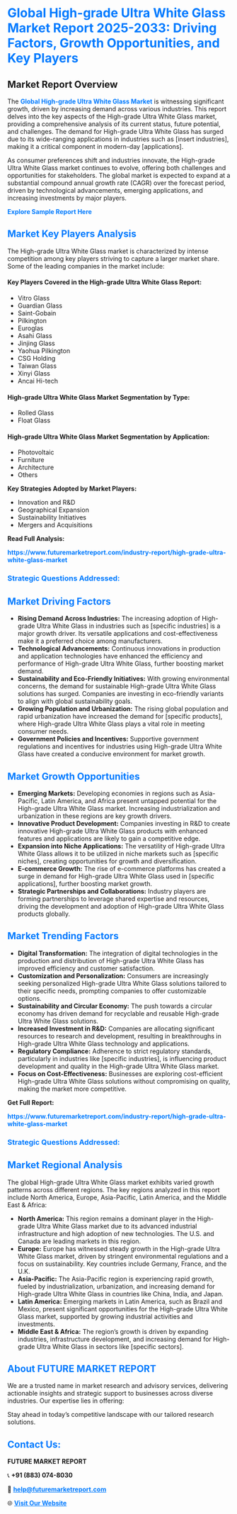 <h1 style="color: #007BFF;">Global High-grade Ultra White Glass Market Report 2025-2033: Driving Factors, Growth Opportunities, and Key Players</h1>

<section id="overview">
<h2>Market Report Overview</h2>
<p>The <a href="https://www.futuremarketreport.com/industry-report/high-grade-ultra-white-glass-market" style="color: #007BFF; text-decoration: none;"><strong>Global High-grade Ultra White Glass Market</strong></a> is witnessing significant growth, driven by increasing demand across various industries. This report delves into the key aspects of the High-grade Ultra White Glass market, providing a comprehensive analysis of its current status, future potential, and challenges. The demand for High-grade Ultra White Glass has surged due to its wide-ranging applications in industries such as [insert industries], making it a critical component in modern-day [applications].</p>
<p>As consumer preferences shift and industries innovate, the High-grade Ultra White Glass market continues to evolve, offering both challenges and opportunities for stakeholders. The global market is expected to expand at a substantial compound annual growth rate (CAGR) over the forecast period, driven by technological advancements, emerging applications, and increasing investments by major players.</p>
</section>

<section id="overview">
<p><a href="https://www.futuremarketreport.com/request-sample/reportId=41873" style="color: #007BFF; text-decoration: none;"><strong>Explore Sample Report Here</strong></a></p>
</section>

<section id="key-players">
<h2 style="color: #007BFF;">Market Key Players Analysis</h2>
<p>The High-grade Ultra White Glass market is characterized by intense competition among key players striving to capture a larger market share. Some of the leading companies in the market include:</p>
<h4>Key Players Covered in the High-grade Ultra White Glass Report:</h4>
<ul><li>Vitro Glass</li><li>Guardian Glass</li><li>Saint-Gobain</li><li>Pilkington</li><li>Euroglas</li><li>Asahi Glass</li><li>Jinjing Glass</li><li>Yaohua Pilkington</li><li>CSG Holding</li><li>Taiwan Glass</li><li>Xinyi Glass</li><li>Ancai Hi-tech</li></ul>
<h4>High-grade Ultra White Glass Market Segmentation by Type:</h4>
<ul><li>Rolled Glass</li><li>Float Glass</li></ul>

<h4>High-grade Ultra White Glass Market Segmentation by Application:</h4>
<ul><li>Photovoltaic</li><li>Furniture</li><li>Architecture</li><li>Others</li></ul>
<p><strong>Key Strategies Adopted by Market Players:</strong></p>
<ul>
<li>Innovation and R&D</li>
<li>Geographical Expansion</li>
<li>Sustainability Initiatives</li>
<li>Mergers and Acquisitions</li>
</ul>
</section>

<section>
<p><strong>Read Full Analysis: </strong></p><a href="https://www.futuremarketreport.com/industry-report/high-grade-ultra-white-glass-market" style="color: #007BFF; text-decoration: none;"><strong>https://www.futuremarketreport.com/industry-report/high-grade-ultra-white-glass-market</strong></a>
<h3 style="color: #007BFF;">Strategic Questions Addressed:</h3>
</section>

<section id="driving-factors">
<h2 style="color: #007BFF;">Market Driving Factors</h2>
<ul>
<li><strong>Rising Demand Across Industries:</strong> The increasing adoption of High-grade Ultra White Glass in industries such as [specific industries] is a major growth driver. Its versatile applications and cost-effectiveness make it a preferred choice among manufacturers.</li>
<li><strong>Technological Advancements:</strong> Continuous innovations in production and application technologies have enhanced the efficiency and performance of High-grade Ultra White Glass, further boosting market demand.</li>
<li><strong>Sustainability and Eco-Friendly Initiatives:</strong> With growing environmental concerns, the demand for sustainable High-grade Ultra White Glass solutions has surged. Companies are investing in eco-friendly variants to align with global sustainability goals.</li>
<li><strong>Growing Population and Urbanization:</strong> The rising global population and rapid urbanization have increased the demand for [specific products], where High-grade Ultra White Glass plays a vital role in meeting consumer needs.</li>
<li><strong>Government Policies and Incentives:</strong> Supportive government regulations and incentives for industries using High-grade Ultra White Glass have created a conducive environment for market growth.</li>
</ul>
</section>

<section id="growth-opportunities">
<h2 style="color: #007BFF;">Market Growth Opportunities</h2>
<ul>
<li><strong>Emerging Markets:</strong> Developing economies in regions such as Asia-Pacific, Latin America, and Africa present untapped potential for the High-grade Ultra White Glass market. Increasing industrialization and urbanization in these regions are key growth drivers.</li>
<li><strong>Innovative Product Development:</strong> Companies investing in R&D to create innovative High-grade Ultra White Glass products with enhanced features and applications are likely to gain a competitive edge.</li>
<li><strong>Expansion into Niche Applications:</strong> The versatility of High-grade Ultra White Glass allows it to be utilized in niche markets such as [specific niches], creating opportunities for growth and diversification.</li>
<li><strong>E-commerce Growth:</strong> The rise of e-commerce platforms has created a surge in demand for High-grade Ultra White Glass used in [specific applications], further boosting market growth.</li>
<li><strong>Strategic Partnerships and Collaborations:</strong> Industry players are forming partnerships to leverage shared expertise and resources, driving the development and adoption of High-grade Ultra White Glass products globally.</li>
</ul>
</section>

<section id="trending-factors">
<h2 style="color: #007BFF;">Market Trending Factors</h2>
<ul>
<li><strong>Digital Transformation:</strong> The integration of digital technologies in the production and distribution of High-grade Ultra White Glass has improved efficiency and customer satisfaction.</li>
<li><strong>Customization and Personalization:</strong> Consumers are increasingly seeking personalized High-grade Ultra White Glass solutions tailored to their specific needs, prompting companies to offer customizable options.</li>
<li><strong>Sustainability and Circular Economy:</strong> The push towards a circular economy has driven demand for recyclable and reusable High-grade Ultra White Glass solutions.</li>
<li><strong>Increased Investment in R&D:</strong> Companies are allocating significant resources to research and development, resulting in breakthroughs in High-grade Ultra White Glass technology and applications.</li>
<li><strong>Regulatory Compliance:</strong> Adherence to strict regulatory standards, particularly in industries like [specific industries], is influencing product development and quality in the High-grade Ultra White Glass market.</li>
<li><strong>Focus on Cost-Effectiveness:</strong> Businesses are exploring cost-efficient High-grade Ultra White Glass solutions without compromising on quality, making the market more competitive.</li>
</ul>
</section>

<section>
<p><strong>Get Full Report: </strong></p><a href="https://www.futuremarketreport.com/industry-report/high-grade-ultra-white-glass-market" style="color: #007BFF; text-decoration: none;"><strong>https://www.futuremarketreport.com/industry-report/high-grade-ultra-white-glass-market</strong></a>
<h3 style="color: #007BFF;">Strategic Questions Addressed:</h3>
</section>


<section id="regional-analysis">
<h2 style="color: #007BFF;">Market Regional Analysis</h2>
<p>The global High-grade Ultra White Glass market exhibits varied growth patterns across different regions. The key regions analyzed in this report include North America, Europe, Asia-Pacific, Latin America, and the Middle East & Africa:</p>
<ul>
<li><strong>North America:</strong> This region remains a dominant player in the High-grade Ultra White Glass market due to its advanced industrial infrastructure and high adoption of new technologies. The U.S. and Canada are leading markets in this region.</li>
<li><strong>Europe:</strong> Europe has witnessed steady growth in the High-grade Ultra White Glass market, driven by stringent environmental regulations and a focus on sustainability. Key countries include Germany, France, and the U.K.</li>
<li><strong>Asia-Pacific:</strong> The Asia-Pacific region is experiencing rapid growth, fueled by industrialization, urbanization, and increasing demand for High-grade Ultra White Glass in countries like China, India, and Japan.</li>
<li><strong>Latin America:</strong> Emerging markets in Latin America, such as Brazil and Mexico, present significant opportunities for the High-grade Ultra White Glass market, supported by growing industrial activities and investments.</li>
<li><strong>Middle East & Africa:</strong> The region’s growth is driven by expanding industries, infrastructure development, and increasing demand for High-grade Ultra White Glass in sectors like [specific sectors].</li>
</ul>
</section>

<footer>
<h2 style="color: #007BFF;">About FUTURE MARKET REPORT</h2>
<p>We are a trusted name in market research and advisory services, delivering actionable insights and strategic support to businesses across diverse industries. Our expertise lies in offering:</p>

<p>Stay ahead in today’s competitive landscape with our tailored research solutions.</p>

<h2 style="color: #007BFF;">Contact Us:</h2>
<p><strong>FUTURE MARKET REPORT</strong></p>
<p>📞 <strong>+91 (883) 074-8030</strong></p>
<p>📧 <strong><a href="mailto:help@futuremarketreport.com" style="color: #007BFF;">help@futuremarketreport.com</a></strong></p>
<p>🌐 <strong><a href="https://www.futuremarketreport.com/" style="color: #007BFF;">Visit Our Website</a></strong></p>
</footer>